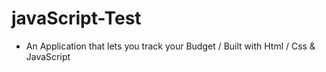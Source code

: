 # javaScript-Test

- An Application that lets you track your Budget / Built with Html / Css & JavaScript